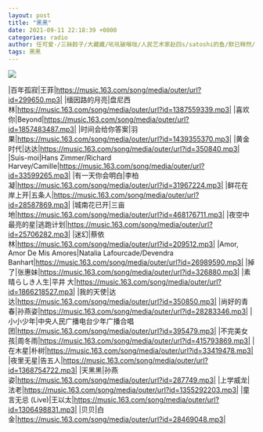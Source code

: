 ```yaml
---
layout: post
title: "黑黑"
date: 2021-09-11 22:18:39 +0800
categories: radio
author: 任可爱-/三絲餃子/大藏藏/吼吼破喉咙/人民艺术家赵四s/satoshi的鱼/默已释然/黑矮星-YXY-
tags: 黑黑
---
```

![]({{site.baseurl}}/images/cover_20210911.jpg)

|百年孤寂|王菲|https://music.163.com/song/media/outer/url?id=299650.mp3|
|缅因路的月亮|盘尼西林|https://music.163.com/song/media/outer/url?id=1387559339.mp3|
|喜欢你|Beyond|https://music.163.com/song/media/outer/url?id=1857483487.mp3|
|时间会给你答案|羽果|https://music.163.com/song/media/outer/url?id=1439355370.mp3|
|黄金时代|达达|https://music.163.com/song/media/outer/url?id=350840.mp3|
|Suis-moi|Hans Zimmer/Richard Harvey/Camille|https://music.163.com/song/media/outer/url?id=33599265.mp3|
|有一天你会明白|李柏凝|https://music.163.com/song/media/outer/url?id=31967224.mp3|
|鲜花在岸上开|五条人|https://music.163.com/song/media/outer/url?id=28587869.mp3|
|城南花已开|三亩地|https://music.163.com/song/media/outer/url?id=468176711.mp3|
|夜空中最亮的星|逃跑计划|https://music.163.com/song/media/outer/url?id=25706282.mp3|
|迷幻|蔡依林|https://music.163.com/song/media/outer/url?id=209512.mp3|
|Amor, Amor De Mis Amores|Natalia Lafourcade/Devendra Banhart|https://music.163.com/song/media/outer/url?id=26989590.mp3|
|掉了|张惠妹|https://music.163.com/song/media/outer/url?id=326880.mp3|
|素晴らしき人生|平井 大|https://music.163.com/song/media/outer/url?id=1866218527.mp3|
|我的天使|达达|https://music.163.com/song/media/outer/url?id=350850.mp3|
|尚好的青春|孙燕姿|https://music.163.com/song/media/outer/url?id=28283346.mp3|
|小小少年|中央人民广播电台少年广播合唱团|https://music.163.com/song/media/outer/url?id=395479.mp3|
|不完美女孩|周冬雨|https://music.163.com/song/media/outer/url?id=415793869.mp3|
|在木星|朴树|https://music.163.com/song/media/outer/url?id=33419478.mp3|
|夜里无星|告五人|https://music.163.com/song/media/outer/url?id=1368754722.mp3|
|天黑黑|孙燕姿|https://music.163.com/song/media/outer/url?id=287749.mp3|
|上学威龙|法老|https://music.163.com/song/media/outer/url?id=1355292203.mp3|
|童言无忌 (Live)|王以太|https://music.163.com/song/media/outer/url?id=1306498831.mp3|
|贝贝|白金|https://music.163.com/song/media/outer/url?id=28469048.mp3|


